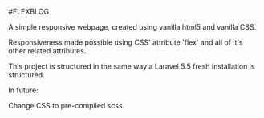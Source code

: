 #FLEXBLOG

A simple responsive webpage, created using vanilla html5 and vanilla CSS.

Responsiveness made possible using CSS' attribute 'flex' and all of it's other related attributes.

This project is structured in the same way a Laravel 5.5 fresh installation is structured.

In future:

Change CSS to pre-compiled scss.
